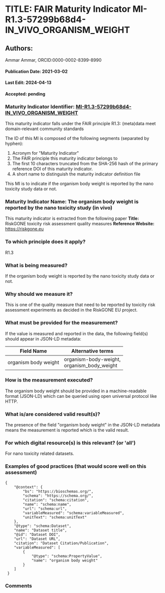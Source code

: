 # TITLE: FAIR Maturity Indicator MI-R1.3-57299b68d4-IN_VIVO_ORGANISM_WEIGHT

## Authors: 
Ammar Ammar, ORCID:0000-0002-8399-8990

#### Publication Date: 2021-03-02
#### Last Edit: 2024-04-13
#### Accepted: pending

### Maturity Indicator Identifier: [MI-R1.3-57299b68d4-IN_VIVO_ORGANISM_WEIGHT](https://w3id.org/nsdra/maturity-indicator/readme/MI-R1.3-57299b68d4-IN_VIVO_ORGANISM_WEIGHT)

This maturity indicator falls under the FAIR principle R1.3:
(meta)data meet domain-relevant community standards

The ID of this MI is composed of the following segments (separated by hyphen):
1. Acronym for "Maturity Indicator"
1. The FAIR principle this maturity indicator belongs to
1. The first 10 characters truncated from the SHA-256 hash of the primary reference DOI of this maturity indicator.
1. A short name to distinguish the maturity indicator definition file

This MI is to indicate if the organism body weight is reported by the nano toxicity study data or not.

### Maturity Indicator Name:  The organism body weight is reported by the nano toxicity study (in vivo)

This maturity indicator is extracted from the following paper 
**Title:** RiskGONE toxicity risk assessment quality measures
**Reference Website:** https://riskgone.eu

### To which principle does it apply?  
R1.3

### What is being measured?
If the organism body weight is reported by the nano toxicity study data or not.

### Why should we measure it?
This is one of the quality measure that need to be reported by toxicity risk assessment experiments as decided in the RiskGONE EU project.

### What must be provided for the measurement?
If the value is measured and reported in the data, the following field(s) should appear in JSON-LD metadata: 

| Field Name                | Alternative terms                                 |
| ------------------------- | ------------------------------------------------- |
| organism body weight      | organism-body-weight,<br>organism_body_weight     |

### How is the measurement executed?
The organism body weight should be provided in a machine-readable format (JSON-LD) which can be queried using open universal protocol like HTTP.

### What is/are considered valid result(s)?
The presence of the field "organism body weight" in the JSON-LD metadata means the measurement is reported which is the valid result.

### For which digital resource(s) is this relevant? (or 'all')
For nano toxicity related datasets.  

### Examples of good practices (that would score well on this assessment)
```{json}
{
 	"@context": {
 		"bs": "https://bioschemas.org/",
 		"schema": "https://schema.org/",
 		"citation": "schema:citation",
 		"name": "schema:name",
 		"url": "schema:url",
 		"variableMeasured": "schema:variableMeasured",
 		"unitText": "schema:unitText"
 	},
 	"@type": "schema:Dataset",
 	"name": "Dataset title",
 	"@id": "Dataset DOI",
 	"url": "Dataset URL",
 	"citation": "Dataset Citation/Publication",
 	"variableMeasured": [
 		{
 			"@type": "schema:PropertyValue",
 			"name": "organism body weight"
 		}
 	]
 }
```

### Comments

